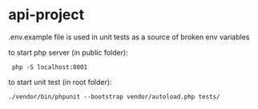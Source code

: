 # api-project

.env.example file is used in unit tests as a source of broken env variables

to start php server (in public folder):
```
 php -S localhost:8001
```

to start unit test (in root folder):
```
./vendor/bin/phpunit --bootstrap vendor/autoload.php tests/
```
